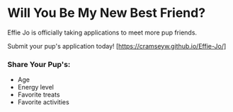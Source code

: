 # Will You Be My New Best Friend?
Effie Jo is officially taking applications to meet more pup friends.

Submit your pup's application today! [https://cramseyw.github.io/Effie-Jo/]

### Share Your Pup's:
- Age
- Energy level
- Favorite treats
- Favorite activities
